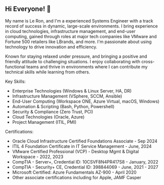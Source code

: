 ## Hi Everyone! 👋

<!--
**lcarlton-public/lcarlton-public** is a ✨ _special_ ✨ repository because its `README.md` (this file) appears on your GitHub profile. -->

My name is Le Ron, and I'm a experienced Systems Engineer with a track record of success in dynamic, large-scale environments. I bring experience in cloud technologies, infrastructure management, and end-user computing, gained through roles at major tech companies like VMware and Fortune 500 retailers like LBrands, and more. I'm passionate about using technology to drive innovation and efficiency.

Known for staying relaxed under pressure, and bringing a positive and friendly attitude to challenging situations. I enjoy collaborating with cross-functional teams and thrive in environments where I can contribute my technical skills while learning from others.

Key Skills:

* Enterprise Technologies (Windows & Linux Server, HA, DR)
* Infrastructure Management (VSphere, SCCM, Ansible)
* End-User Computing (Workspace ONE, Azure Virtual, macOS, Windows)
* Automation & Scripting (Bash, Python, Powershell)
* Security & Compliance (Zero Trust, PCI)
* Cloud Technologies (Oracle, Azure)
* Project Management (ITIL, PMI)

Certifications: 
* Oracle Cloud Infrastructure Certified Foundations Associate - Sep 2024
* ITIL 4 Foundation Certificate in IT Service Management - June, 2024
* VMware Certified Professional (VCP) - Desktop Mgmt & Digital Workspace  - 2022, 2023
* CompTIA - Server+, Credential ID: 10CSVF8N4PR417S8 - January, 2022
* CompTIA - Security+ CE, Credential ID: 398844069 - June, 2021 - 2027
* Microsoft Certified: Azure Fundamentals AZ-900 - April 2020
* Other associate certifications including for Apple,  JAMF Casper

<!--
Here are some ideas to get you started:

- 🔭 I’m currently working on ...
- 🌱 I’m currently learning ...
- 👯 I’m looking to collaborate on ...
- 🤔 I’m looking for help with ...
- 💬 Ask me about ...
- 📫 How to reach me: ...
- 😄 Pronouns: ...
- ⚡ Fun fact: ...
-->
